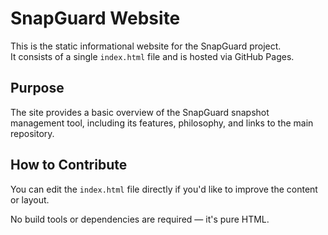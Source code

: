 # SnapGuard Website

This is the static informational website for the SnapGuard project.  
It consists of a single `index.html` file and is hosted via GitHub Pages.

## Purpose

The site provides a basic overview of the SnapGuard snapshot management tool, including its features, philosophy, and links to the main repository.

## How to Contribute

You can edit the `index.html` file directly if you'd like to improve the content or layout.

No build tools or dependencies are required — it's pure HTML.
